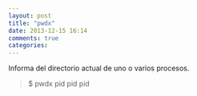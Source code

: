 ```yaml
---
layout: post
title: "pwdx"
date: 2013-12-15 16:14
comments: true
categories: 
---
```

Informa del directorio actual de uno o varios procesos.

>$ pwdx pid pid pid

